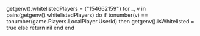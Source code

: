 
getgenv().whitelistedPlayers = {"154662159"}
for _, v in pairs(getgenv().whitelistedPlayers) do
if tonumber(v) == tonumber(game.Players.LocalPlayer.UserId) then
getgenv().isWhitelisted = true else
return nil
end end
